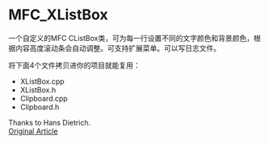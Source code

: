 # MFC_XListBox
一个自定义的MFC CListBox类，可为每一行设置不同的文字颜色和背景颜色，根据内容高度滚动条会自动调整。可支持扩展菜单。可以写日志文件。 

将下面4个文件拷贝进你的项目就能复用：
* XListBox.cpp
* XListBox.h
* Clipboard.cpp
* Clipboard.h

Thanks to Hans Dietrich.  
[Original Article](https://www.codeproject.com/Articles/2001/XListBox-Owner-draw-CListBox-with-selectable-text)